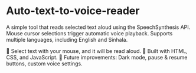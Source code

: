# Auto-text-to-voice-reader
A simple tool that reads selected text aloud using the SpeechSynthesis API. Mouse cursor selections trigger automatic voice playback. Supports multiple languages, including English and Sinhala.


🔹 Select text with your mouse, and it will be read aloud.
🔹 Built with HTML, CSS, and JavaScript.
🔹 Future improvements: Dark mode, pause & resume buttons, custom voice settings.